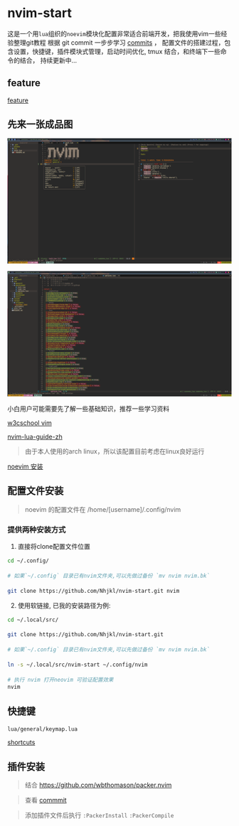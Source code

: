 # nvim-start

这是一个用`lua`组织的`noevim`模块化配置非常适合前端开发，把我使用vim一些经验整理git教程
根据 git commit 一步步学习 [commits](https://github.com/Nhjkl/nvim-start/commits/main)  ，
配置文件的搭建过程，包含设置，快捷键，插件模块式管理，启动时间优化, tmux
结合，和终端下一些命令的结合， 持续更新中...

## feature
[feature](./docs/todo.md)

## 先来一张成品图
![](./assets/sample.png)

![](./assets/pluginmanager.png)

小白用户可能需要先了解一些基础知识，推荐一些学习资料

[w3cschool vim](https://www.w3cschool.cn/vim/)

[nvim-lua-guide-zh](https://github.com/glepnir/nvim-lua-guide-zh)

> 由于本人使用的arch linux，所以该配置目前考虑在linux良好运行

[noevim 安装](./docs/neovim_install.md)

## 配置文件安装
> noevim 的配置文件在 /home/[username]/.config/nvim
### 提供两种安装方式
1. 直接将clone配置文件位置

```bash
cd ~/.config/

# 如果`~/.config` 目录已有nvim文件夹,可以先做过备份 `mv nvim nvim.bk`

git clone https://github.com/Nhjkl/nvim-start.git nvim
```
2. 使用软链接, 已我的安装路径为例:
```bash
cd ~/.local/src/

git clone https://github.com/Nhjkl/nvim-start.git

# 如果`~/.config` 目录已有nvim文件夹,可以先做过备份 `mv nvim nvim.bk`

ln -s ~/.local/src/nvim-start ~/.config/nvim

# 执行 nvim 打开neovim 可验证配置效果
nvim
```

## 快捷键

`lua/general/keymap.lua`

[shortcuts](./docs/keymap.md)

## 插件安装

>结合 https://github.com/wbthomason/packer.nvim

>查看 [commmit](https://github.com/Nhjkl/nvim-start/commit/b9545f1a58f800c0e42fe592f4e6b343640a27ab)

>添加插件文件后执行 `:PackerInstall` `:PackerCompile`
